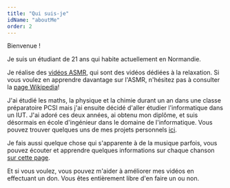 ```yaml
---
title: "Qui suis-je"
idName: "aboutMe"
order: 2
---
```

Bienvenue !

Je suis un étudiant de 21 ans qui habite actuellement en Normandie.

Je réalise des [vidéos ASMR](https://www.youtube.com/user/Zoruasmr "my channel"), qui sont des vidéos dédiées à la relaxation. Si vous voulez en apprendre davantage sur l'ASMR, n'hésitez pas à consulter la [page Wikipedia](http://fr.wikipedia.org/wiki/Autonomous_sensory_meridian_response "wikipedia asmr")!

J'ai étudié les maths, la physique et la chimie durant un an dans une classe préparatoire PCSI mais j'ai ensuite décidé d'aller étudier l'informatique dans un IUT. J'ai adoré ces deux années, ai obtenu mon diplôme, et suis désormais en école d'ingénieur dans le domaine de l'informatique. Vous pouvez trouver quelques uns de mes projets personnels [ici](http://www.zoru.co/category/projects/?lang=fr "projects").

Je fais aussi quelque chose qui s'apparente à de la musique parfois, vous pouvez écouter et apprendre quelques informations sur chaque chanson [sur cette page](http://www.zoru.co/category/music/ "music").

Et si vous voulez, vous pouvez m'aider à améliorer mes vidéos en effectuant un don. Vous êtes entièrement libre d'en faire un ou non.

